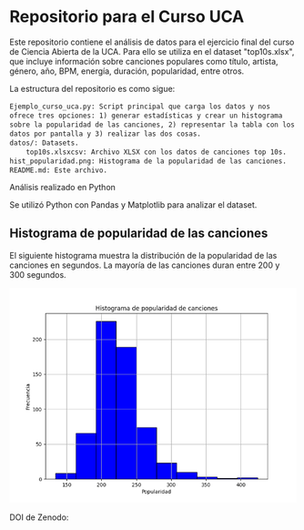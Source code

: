 # Repositorio para el Curso UCA #

Este repositorio contiene el análisis de datos para el ejercicio final del curso de Ciencia Abierta de la UCA. Para ello
se utiliza en el dataset "top10s.xlsx", que incluye información sobre canciones populares como título, artista, género, 
año, BPM, energía, duración, popularidad, entre otros.

La estructura del repositorio es como sigue:

    Ejemplo_curso_uca.py: Script principal que carga los datos y nos ofrece tres opciones: 1) generar estadísticas y crear un histograma sobre la popularidad de las canciones, 2) representar la tabla con los datos por pantalla y 3) realizar las dos cosas.
    datos/: Datasets.
        top10s.xlsxcsv: Archivo XLSX con los datos de canciones top 10s.
    hist_popularidad.png: Histograma de la popularidad de las canciones.
    README.md: Este archivo.

Análisis realizado en Python

Se utilizó Python con Pandas y Matplotlib para analizar el dataset.

## Histograma de popularidad de las canciones ##

El siguiente histograma muestra la distribución de la popularidad de las canciones en segundos. La mayoría de las canciones duran entre 200 y 300 segundos.

![Histograma popularidad](./hist_popularidad.png)


DOI de Zenodo: